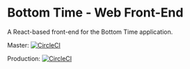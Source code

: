 # Bottom Time - Web Front-End
A React-based front-end for the Bottom Time application.

Master: [![CircleCI](https://circleci.com/gh/ChrisCarleton/BottomTime-Web/tree/master.svg?style=svg&circle-token=0da34d6d5ac574445b77bfbb8904220521684aa4)](https://circleci.com/gh/ChrisCarleton/BottomTime-Web/tree/master)

Production: [![CircleCI](https://circleci.com/gh/ChrisCarleton/BottomTime-Web/tree/prod.svg?style=svg&circle-token=0da34d6d5ac574445b77bfbb8904220521684aa4)](https://circleci.com/gh/ChrisCarleton/BottomTime-Web/tree/prod)
